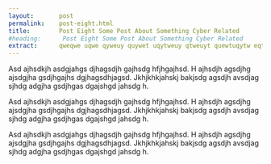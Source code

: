 ```yaml
---
layout:       post
permalink:    post-eight.html
title:        Post Eight Some Post About Something Cyber Related
#heading:      Post Eight Some Post About Something Cyber Related
extract:      qweqwe uqwe qyweuy quywet uqytweuy qtweuyt quewtuqytw eqtweuy tquywetuyqwt euytqwe tqwuyet qtweuy tquywet qtweuyq tweuy tquywet uqe a g ahdgshjasgdjh agsjdhg.
---
```

Asd ajhsdkjh asdgjahgs djhagsdjh gajhsdg hfjhgajhsd. H ajhsdjh agsdjhg ajsdgjha gsdjhgajhs dgjhagsdhjagsd. Jkhjkhkjahskj bakjsdg agsdjh avsdjag sjhdg adgjha gsdjhgas dgajshgd jahsdg h.

Asd ajhsdkjh asdgjahgs djhagsdjh gajhsdg hfjhgajhsd. H ajhsdjh agsdjhg ajsdgjha gsdjhgajhs dgjhagsdhjagsd. Jkhjkhkjahskj bakjsdg agsdjh avsdjag sjhdg adgjha gsdjhgas dgajshgd jahsdg h.

Asd ajhsdkjh asdgjahgs djhagsdjh gajhsdg hfjhgajhsd. H ajhsdjh agsdjhg ajsdgjha gsdjhgajhs dgjhagsdhjagsd. Jkhjkhkjahskj bakjsdg agsdjh avsdjag sjhdg adgjha gsdjhgas dgajshgd jahsdg h.